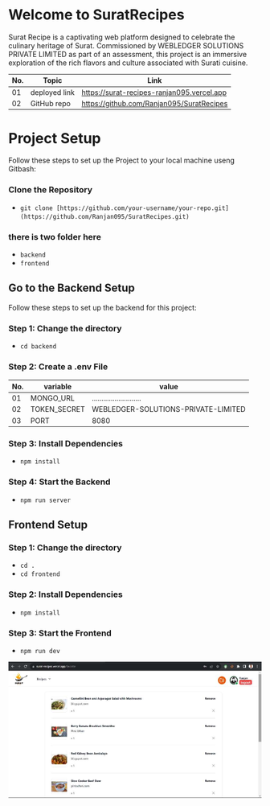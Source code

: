 # Welcome to SuratRecipes

Surat Recipe is a captivating web platform designed to celebrate the culinary heritage of Surat. Commissioned by WEBLEDGER SOLUTIONS PRIVATE LIMITED as part of an assessment, this project is an immersive exploration of the rich flavors and culture associated with Surati cuisine.

|No.| Topic | Link |
|-|-|-|
| 01 | deployed link | https://surat-recipes-ranjan095.vercel.app | 
| 02 | GitHub repo |https://github.com/Ranjan095/SuratRecipes| 

# Project Setup
Follow these steps to set up the Project to your local machine useng Gitbash:

### Clone the Repository

- `git clone [https://github.com/your-username/your-repo.git](https://github.com/Ranjan095/SuratRecipes.git)`

### there is two folder here
- `backend`
- `frontend`

## Go to the Backend Setup
Follow these steps to set up the backend for this project:

### Step 1: Change the directory

- `cd backend`

### Step 2: Create a .env File
|No.| variable | value |
|-|-|-|
| 01 | MONGO_URL | .......................... | 
| 02 | TOKEN_SECRET |WEBLEDGER-SOLUTIONS-PRIVATE-LIMITED| 
| 03 | PORT |8080| 

### Step 3: Install Dependencies
- `npm install`

### Step 4: Start the Backend
- `npm run server`

##  Frontend Setup

### Step 1: Change the directory

- `cd .`
- `cd frontend`

### Step 2: Install Dependencies
- `npm install`

### Step 3: Start the Frontend
- `npm run dev`

<img src="https://github.com/Ranjan095/SuratRecipes/blob/main/frontend/src/assets/images/fav.jpg?raw=true" alt="fav"/>

